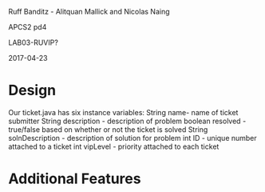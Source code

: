Ruff Banditz - Alitquan Mallick and Nicolas Naing

APCS2 pd4

LAB03-RUVIP?

2017-04-23

# Design

Our ticket.java has six instance variables:
String name- name of ticket submitter
String description - description of problem
boolean resolved - true/false based on whether or not the ticket is solved
String solnDescription - description of solution for problem
int ID - unique number attached to a ticket
int vipLevel - priority attached to each ticket
# Additional Features
